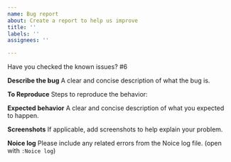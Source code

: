 ```yaml
---
name: Bug report
about: Create a report to help us improve
title: ''
labels: ''
assignees: ''

---
```


Have you checked the known issues? #6

**Describe the bug**
A clear and concise description of what the bug is.

**To Reproduce**
Steps to reproduce the behavior:

**Expected behavior**
A clear and concise description of what you expected to happen.

**Screenshots**
If applicable, add screenshots to help explain your problem.

**Noice log**
Please include any related errors from the Noice log file. (open with `:Noice log`)
